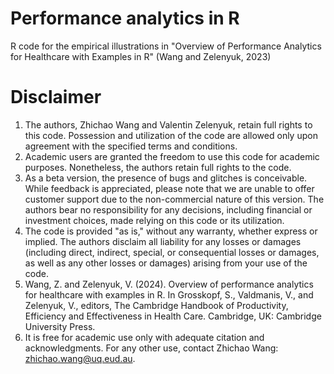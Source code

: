 # Performance analytics in R
R code for the empirical illustrations in "Overview of Performance Analytics for Healthcare with Examples in R" (Wang and Zelenyuk, 2023)

# Disclaimer
1. The authors, Zhichao Wang and Valentin Zelenyuk, retain full rights to this code. Possession and utilization of the code are allowed only upon agreement with the specified terms and conditions.
2. Academic users are granted the freedom to use this code for academic purposes. Nonetheless, the authors retain full rights to the code.
3. As a beta version, the presence of bugs and glitches is conceivable. While feedback is appreciated, please note that we are unable to offer customer support due to the non-commercial nature of this version. The authors bear no responsibility for any decisions, including financial or investment choices, made relying on this code or its utilization.
4. The code is provided "as is," without any warranty, whether express or implied. The authors disclaim all liability for any losses or damages (including direct, indirect, special, or consequential losses or damages, as well as any other losses or damages) arising from your use of the code.
5. Wang, Z. and Zelenyuk, V. (2024). Overview of performance analytics for healthcare with examples in R. In Grosskopf, S., Valdmanis, V., and Zelenyuk, V., editors, The Cambridge Handbook of Productivity, Efficiency and Effectiveness in Health Care. Cambridge, UK: Cambridge University Press.
6. It is free for academic use only with adequate citation and acknowledgments. For any other use, contact Zhichao Wang: zhichao.wang@uq.eud.au.
